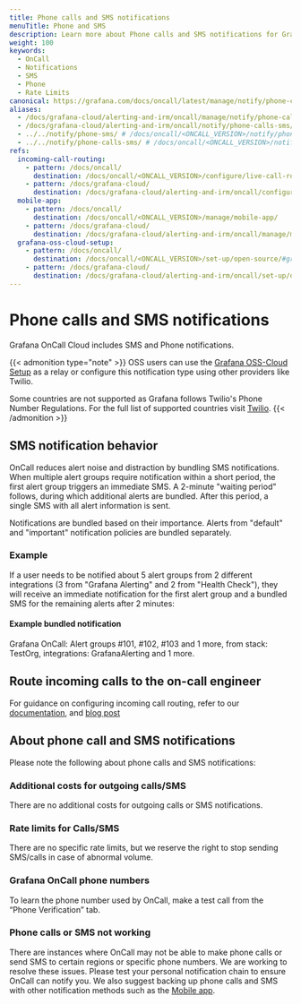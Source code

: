 ```yaml
---
title: Phone calls and SMS notifications
menuTitle: Phone and SMS
description: Learn more about Phone calls and SMS notifications for Grafana OnCall.
weight: 100
keywords:
  - OnCall
  - Notifications
  - SMS
  - Phone
  - Rate Limits
canonical: https://grafana.com/docs/oncall/latest/manage/notify/phone-calls-sms/
aliases:
  - /docs/grafana-cloud/alerting-and-irm/oncall/manage/notify/phone-calls-sms/
  - /docs/grafana-cloud/alerting-and-irm/oncall/notify/phone-calls-sms/
  - ../../notify/phone-sms/ # /docs/oncall/<ONCALL_VERSION>/notify/phone-sms/
  - ../../notify/phone-calls-sms/ # /docs/oncall/<ONCALL_VERSION>/notify/phone-calls-sms/
refs:
  incoming-call-routing:
    - pattern: /docs/oncall/
      destination: /docs/oncall/<ONCALL_VERSION>/configure/live-call-routing/
    - pattern: /docs/grafana-cloud/
      destination: /docs/grafana-cloud/alerting-and-irm/oncall/configure/live-call-routing/
  mobile-app:
    - pattern: /docs/oncall/
      destination: /docs/oncall/<ONCALL_VERSION>/manage/mobile-app/
    - pattern: /docs/grafana-cloud/
      destination: /docs/grafana-cloud/alerting-and-irm/oncall/manage/mobile-app/
  grafana-oss-cloud-setup:
    - pattern: /docs/oncall/
      destination: /docs/oncall/<ONCALL_VERSION>/set-up/open-source/#grafana-oss-cloud-setup
    - pattern: /docs/grafana-cloud/
      destination: /docs/grafana-cloud/alerting-and-irm/oncall/set-up/open-source/#grafana-oss-cloud-setup
---
```


# Phone calls and SMS notifications

Grafana OnCall Cloud includes SMS and Phone notifications.

{{< admonition type="note" >}}
OSS users can use the [Grafana OSS-Cloud Setup](ref:grafana-oss-cloud-setup) as a relay or configure this notification type using other providers like Twilio.

Some countries are not supported as Grafana follows Twilio's Phone Number Regulations. For the full list of supported countries visit [Twilio](https://www.twilio.com/en-us/guidelines/regulatory). 
{{< /admonition >}}

## SMS notification behavior

OnCall reduces alert noise and distraction by bundling SMS notifications.
When multiple alert groups require notification within a short period, the first alert group triggers an immediate SMS.
A 2-minute "waiting period" follows, during which additional alerts are bundled. After this period, a single SMS with all alert information is sent.

Notifications are bundled based on their importance. Alerts from "default" and "important" notification policies are bundled separately.

### Example

If a user needs to be notified about 5 alert groups from 2 different integrations (3 from "Grafana Alerting" and 2 from "Health Check"),
they will receive an immediate notification for the first alert group and a bundled SMS for the remaining alerts after 2 minutes:

#### Example bundled notification

Grafana OnCall: Alert groups #101, #102, #103 and 1 more, from stack: TestOrg, integrations: GrafanaAlerting and 1 more.

## Route incoming calls to the on-call engineer

For guidance on configuring incoming call routing, refer to our [documentation](ref:incoming-call-routing), and [blog post](https://grafana.com/blog/2024/06/10/a-guide-to-grafana-oncall-sms-and-call-routing/)

## About phone call and SMS notifications

Please note the following about phone calls and SMS notifications:

### Additional costs for outgoing calls/SMS

There are no additional costs for outgoing calls or SMS notifications.

### Rate limits for Calls/SMS

There are no specific rate limits, but we reserve the right to stop sending SMS/calls in case of abnormal volume.

### Grafana OnCall phone numbers

To learn the phone number used by OnCall, make a test call from the “Phone Verification” tab.

### Phone calls or SMS not working

There are instances where OnCall may not be able to make phone calls or send SMS to certain regions or specific phone numbers. We are working to resolve these issues.
Please test your personal notification chain to ensure OnCall can notify you.
We also suggest backing up phone calls and SMS with other notification methods such as the [Mobile app](ref:mobile-app).
